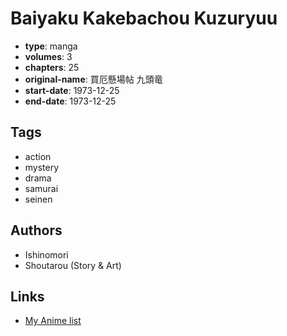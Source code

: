 # Baiyaku Kakebachou Kuzuryuu

-   **type**: manga
-   **volumes**: 3
-   **chapters**: 25
-   **original-name**: 買厄懸場帖 九頭竜
-   **start-date**: 1973-12-25
-   **end-date**: 1973-12-25

## Tags

-   action
-   mystery
-   drama
-   samurai
-   seinen

## Authors

-   Ishinomori
-   Shoutarou (Story & Art)

## Links

-   [My Anime list](https://myanimelist.net/manga/36357/Baiyaku_Kakebachou_Kuzuryuu)
